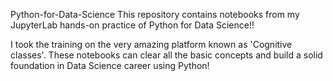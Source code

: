 Python-for-Data-Science
This repository contains notebooks from my JupyterLab hands-on practice of Python for Data Science!!

I took the training on the very amazing platform known as 'Cognitive classes'.
These notebooks can clear all the basic concepts and build a solid foundation in Data Science career using Python!
